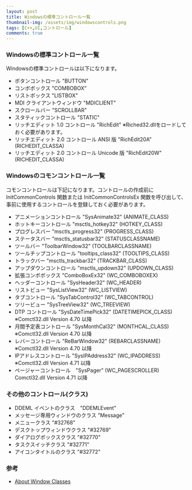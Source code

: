 ```yaml
---
layout: post
title: Windowsの標準コントロール一覧
thumbnail-img: /assets/img/windowscontrols.png
tags: [C++,UI,コントロール]
comments: true
---
```


### Windowsの標準コントロール一覧
Windowsの標準コントロールは以下になります。

- ボタンコントロール \"BUTTON\"
- コンボボックス \"COMBOBOX\"
- リストボックス \"LISTBOX\"
- MDI クライアントウィンドウ \"MDICLIENT\"
- スクロールバー \"SCROLLBAR\"
- スタティックコントロール \"STATIC\"
- リッチエディット 1.0 コントロール \"RichEdit\" ※Riched32.dllをロードしておく必要があります。
- リッチエディット 2.0 コントロール ANSI 版 \"RichEdit20A\" (RICHEDIT_CLASSA)
- リッチエディット 2.0 コントロール Unicode 版 \"RichEdit20W\" (RICHEDIT_CLASSA)

### Windowsのコモンコントロール一覧
コモンコントロールは下記になります。コントロールの作成前に InitCommonControls 関数または InitCommonControlsEx 関数を呼び出して、事前に使用するコントロールを登録しておく必要があります。

- アニメーションコントロール \"SysAnimate32\" (ANIMATE_CLASS)
- ホットキーコントロール \"msctls_hotkey32\" (HOTKEY_CLASS)
- プログレスバー \"msctls_progress32\" (PROGRESS_CLASS)
- ステータスバー \"msctls_statusbar32\" (STATUSCLASSNAME)
- ツールバー \"ToolbarWindow32\" (TOOLBARCLASSNAME)
- ツールチップコントロール \"tooltips_class32\" (TOOLTIPS_CLASS)
- トラックバー \"msctls_trackbar32\" (TRACKBAR_CLASS)
- アップダウンコントロール \"msctls_updown32\" (UPDOWN_CLASS)
- 拡張コンボボックス \"ComboBoxEx32\" (WC_COMBOBOXEX)
- ヘッダーコントロール \"SysHeader32\" (WC_HEADER)
- リストビュー \"SysListView32\" (WC_LISTVIEW)
- タブコントロール \"SysTabControl32\" (WC_TABCONTROL)
- ツリービュー \"SysTreeView32\" (WC_TREEVIEW)
- DTP コントロール \"SysDateTimePick32\" (DATETIMEPICK_CLASS) ※Comctl32.dll Version 4.70 以降
- 月間予定表コントロール \"SysMonthCal32\" (MONTHCAL_CLASS) ※Comctl32.dll Version 4.70 以降
- レバーコントロール \"ReBarWindow32\" (REBARCLASSNAME) ※Comctl32.dll Version 4.70 以降
- IPアドレスコントロール \"SysIPAddress32\" (WC_IPADDRESS) ※Comctl32.dll Version 4.71 以降
- ページャーコントロール　\"SysPager\" (WC_PAGESCROLLER) Comctl32.dll Version 4.71 以降

### その他のコントロール(クラス)
- DDEML イベントのクラス　\"DDEMLEvent\"
- メッセージ専用ウィンドウのクラス \"Message\"
- メニュークラス \"#32768\"
- デスクトップウィンドウクラス \"#32769\"
- ダイアログボックスクラス \"#32770\"
- タスクスイッチクラス \"#32771\"
- アイコンタイトルのクラス \"#32772\"

### 参考
- [About Window Classes](https://docs.microsoft.com/en-us/windows/win32/winmsg/about-window-classes)

